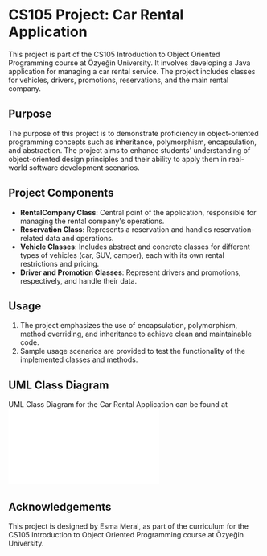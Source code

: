 # CS105 Project: Car Rental Application

This project is part of the CS105 Introduction to Object Oriented Programming course at Özyeğin University. It involves developing a Java application for managing a car rental service. The project includes classes for vehicles, drivers, promotions, reservations, and the main rental company.

## Purpose

The purpose of this project is to demonstrate proficiency in object-oriented programming concepts such as inheritance, polymorphism, encapsulation, and abstraction. The project aims to enhance students' understanding of object-oriented design principles and their ability to apply them in real-world software development scenarios.

## Project Components

- **RentalCompany Class**: Central point of the application, responsible for managing the rental company's operations.
- **Reservation Class**: Represents a reservation and handles reservation-related data and operations.
- **Vehicle Classes**: Includes abstract and concrete classes for different types of vehicles (car, SUV, camper), each with its own rental restrictions and pricing.
- **Driver and Promotion Classes**: Represent drivers and promotions, respectively, and handle their data.

## Usage

1. The project emphasizes the use of encapsulation, polymorphism, method overriding, and inheritance to achieve clean and maintainable code.
2. Sample usage scenarios are provided to test the functionality of the implemented classes and methods.

## UML Class Diagram
UML Class Diagram for the Car Rental Application can be found at ![UML Diagram](uml_diagram.pdf)


## Acknowledgements

This project is designed by Esma Meral, as part of the curriculum for the CS105 Introduction to Object Oriented Programming course at Özyeğin University.
